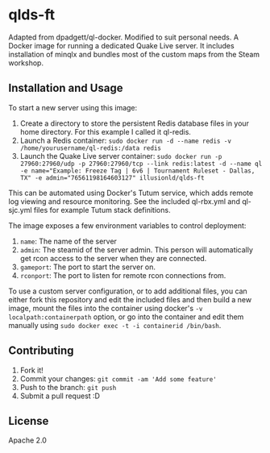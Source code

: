# qlds-ft

Adapted from dpadgett/ql-docker. Modified to suit personal needs. A Docker image for running a dedicated Quake Live server.  It includes installation of minqlx and bundles most of the custom maps from the Steam workshop.

## Installation and Usage

To start a new server using this image:

1. Create a directory to store the persistent Redis database files in your home directory.  For this example I called it ql-redis.
2. Launch a Redis container: `sudo docker run -d --name redis -v /home/yourusername/ql-redis:/data redis`
3. Launch the Quake Live server container: `sudo docker run -p 27960:27960/udp -p 27960:27960/tcp --link redis:latest -d --name ql -e name="Example: Freeze Tag | 6v6 | Tournament Ruleset - Dallas, TX" -e admin="76561198164603127" illusionld/qlds-ft`

This can be automated using Docker's Tutum service, which adds remote log viewing and resource monitoring.  See the included ql-rbx.yml and ql-sjc.yml files for example Tutum stack definitions.

The image exposes a few environment variables to control deployment:

1. `name`: The name of the server
2. `admin`: The steamid of the server admin.  This person will automatically get rcon access to the server when they are connected.
3. `gameport`: The port to start the server on.
4. `rconport`: The port to listen for remote rcon connections from.

To use a custom server configuration, or to add additional files, you can either fork this repository and edit the included files and then build a new image, mount the files into the container using docker's `-v localpath:containerpath` option, or go into the container and edit them manually using `sudo docker exec -t -i containerid /bin/bash`.

## Contributing

1. Fork it!
3. Commit your changes: `git commit -am 'Add some feature'`
4. Push to the branch: `git push`
5. Submit a pull request :D

## License

Apache 2.0
